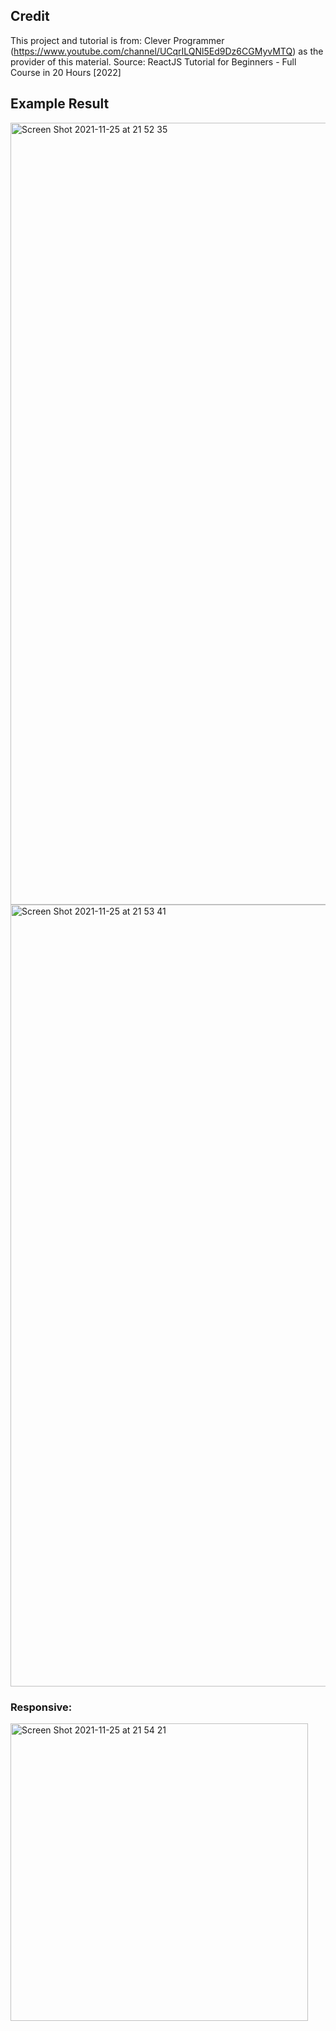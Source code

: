 
## Credit
This project and tutorial is from: Clever Programmer (https://www.youtube.com/channel/UCqrILQNl5Ed9Dz6CGMyvMTQ) 
as the provider of this material.
Source:
ReactJS Tutorial for Beginners - Full Course in 20 Hours [2022]


## Example Result
<img width="1251" alt="Screen Shot 2021-11-25 at 21 52 35" src="https://user-images.githubusercontent.com/22293987/143445240-cec9c364-5818-47e2-93ba-a6c7652e9fef.png">

<img width="1251" alt="Screen Shot 2021-11-25 at 21 53 41" src="https://user-images.githubusercontent.com/22293987/143445319-2aca4c23-5799-4a08-92f6-3a21a3da63bc.png">

### Responsive:
<img width="476" alt="Screen Shot 2021-11-25 at 21 54 21" src="https://user-images.githubusercontent.com/22293987/143445424-b3246f6d-143b-45bb-8402-a8c53bc00bba.png">
